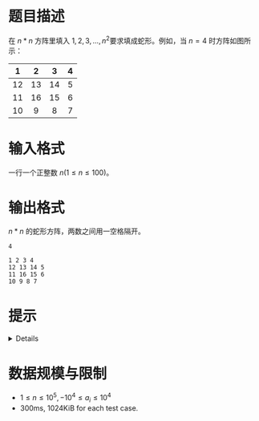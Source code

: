 # 题目描述

在 $n*n$ 方阵里填入 $1,2,3,...,n^2$要求填成蛇形。例如，当 $n=4$ 时方阵如图所示：

| 1 | 2 |3 |4 |
| :----:| :----: | :----: | :----: |
| 12 | 13 | 14 | 5 |
| 11 | 16 | 15 | 6 |
| 10 | 9 | 8 | 7 |

# 输入格式
一行一个正整数 $n(1 \le n \le 100)$。

# 输出格式

$n*n$ 的蛇形方阵，两数之间用一空格隔开。

```input1
4
```

```output1
1 2 3 4
12 13 14 5
11 16 15 6
10 9 8 7
```

# 提示
<details>

* 二维数组的应用
* 假设初始坐标是左上角的 (x, y) = (0, 0)
* 设二维数组 
```c++
// {0, 1} 表示 (x = x + 0, y = y + 1),  往右走
// {1, 0} 表示 (x = x + 1, y = y + 0),  往下走
// {0, -1} 表示 (x = x + 0, y = y - 1), 往左走
// {-1, 0} 表示 (x = x -1, y = y + 0),  往上走
int d[4][2] = {{0, 1}, {1, 0}, {0, -1}, {-1, 0}};
```
* 最开始 (x, y) 按照 {0, 1} 走
* 走到方阵外或者走到已经走过的格子，就换成 {1, 0}
* 继续走到方阵外或者走到已经走过的格子，就换成 {0, -1}
* 继续走到方阵外或者走到已经走过的格子，就换成 {-1, 0}
* 继续走到方阵外或者走到已经走过的格子，就换回 {0, 1}
* 重复上述过程直到写完所有数
</details>

# 数据规模与限制
* $1 \le n \le 10^5, -10^4 \le a_i \le 10^4$
* 300ms, 1024KiB for each test case.
